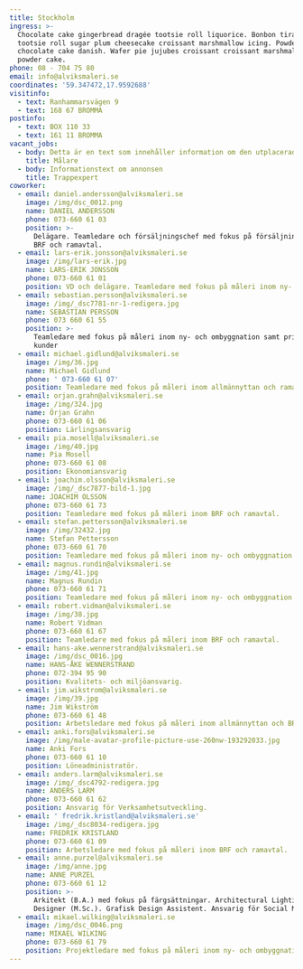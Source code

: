 ```yaml
---
title: Stockholm
ingress: >-
  Chocolate cake gingerbread dragée tootsie roll liquorice. Bonbon tiramisu
  tootsie roll sugar plum cheesecake croissant marshmallow icing. Powder
  chocolate cake danish. Wafer pie jujubes croissant croissant marshmallow
  powder cake.
phone: 08 - 704 75 80
email: info@alviksmaleri.se
coordinates: '59.347472,17.9592688'
visitinfo:
  - text: Ranhammarsvägen 9
  - text: 168 67 BROMMA
postinfo:
  - text: BOX 110 33
  - text: 161 11 BROMMA
vacant_jobs:
  - body: Detta är en text som innehåller information om den utplacerade annonsen
    title: Målare
  - body: Informationstext om annonsen
    title: Trappexpert
coworker:
  - email: daniel.andersson@alviksmaleri.se
    image: /img/dsc_0012.png
    name: DANIEL ANDERSSON
    phone: 073-660 61 03
    position: >-
      Delägare. Teamledare och försäljningschef med fokus på försäljning inom
      BRF och ramavtal.
  - email: lars-erik.jonsson@alviksmaleri.se
    image: /img/lars-erik.jpg
    name: LARS-ERIK JONSSON
    phone: 073-660 61 01
    position: VD och delägare. Teamledare med fokus på måleri inom ny- och ombyggnation
  - email: sebastian.persson@alviksmaleri.se
    image: /img/_dsc7781-nr-1-redigera.jpg
    name: SEBASTIAN PERSSON
    phone: 073 660 61 55
    position: >-
      Teamledare med fokus på måleri inom ny- och ombyggnation samt privata
      kunder
  - email: michael.gidlund@alviksmaleri.se
    image: /img/36.jpg
    name: Michael Gidlund
    phone: ' 073-660 61 07'
    position: Teamledare med fokus på måleri inom allmännyttan och ramavtal.
  - email: orjan.grahn@alviksmaleri.se
    image: /img/324.jpg
    name: Örjan Grahn
    phone: 073-660 61 06
    position: Lärlingsansvarig
  - email: pia.mosell@alviksmaleri.se
    image: /img/40.jpg
    name: Pia Mosell
    phone: 073-660 61 08
    position: Ekonomiansvarig
  - email: joachim.olsson@alviksmaleri.se
    image: /img/_dsc7877-bild-1.jpg
    name: JOACHIM OLSSON
    phone: 073-660 61 73
    position: Teamledare med fokus på måleri inom BRF och ramavtal.
  - email: stefan.pettersson@alviksmaleri.se
    image: /img/32432.jpg
    name: Stefan Pettersson
    phone: 073-660 61 70
    position: Teamledare med fokus på måleri inom ny- och ombyggnation.
  - email: magnus.rundin@alviksmaleri.se
    image: /img/41.jpg
    name: Magnus Rundin
    phone: 073-660 61 71
    position: Teamledare med fokus på måleri inom ny- och ombyggnation.
  - email: robert.vidman@alviksmaleri.se
    image: /img/38.jpg
    name: Robert Vidman
    phone: 073-660 61 67
    position: Teamledare med fokus på måleri inom BRF och ramavtal.
  - email: hans-ake.wennerstrand@alviksmaleri.se
    image: /img/dsc_0016.jpg
    name: HANS-ÅKE WENNERSTRAND
    phone: 072-394 95 90
    position: Kvalitets- och miljöansvarig.
  - email: jim.wikstrom@alviksmaleri.se
    image: /img/39.jpg
    name: Jim Wikström
    phone: 073-660 61 48
    position: Arbetsledare med fokus på måleri inom allmännyttan och BRF.
  - email: anki.fors@alviksmaleri.se
    image: /img/male-avatar-profile-picture-use-260nw-193292033.jpg
    name: Anki Fors
    phone: 073-660 61 10
    position: Löneadministratör.
  - email: anders.larm@alviksmaleri.se
    image: /img/_dsc4792-redigera.jpg
    name: ANDERS LARM
    phone: 073-660 61 62
    position: Ansvarig för Verksamhetsutveckling.
  - email: ' fredrik.kristland@alviksmaleri.se'
    image: /img/_dsc8034-redigera.jpg
    name: FREDRIK KRISTLAND
    phone: 073-660 61 09
    position: Arbetsledare med fokus på måleri inom BRF och ramavtal.
  - email: anne.purzel@alviksmaleri.se
    image: /img/anne.jpg
    name: ANNE PURZEL
    phone: 073-660 61 12
    position: >-
      Arkitekt (B.A.) med fokus på färgsättningar. Architectural Lighting
      Designer (M.Sc.). Grafisk Design Assistent. Ansvarig för Social Media.
  - email: mikael.wilking@alviksmaleri.se
    image: /img/dsc_0046.png
    name: MIKAEL WILKING
    phone: 073-660 61 79
    position: Projektledare med fokus på måleri inom ny- och ombyggnation.
---
```


